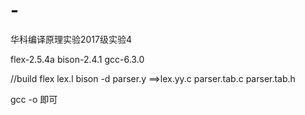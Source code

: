 # -
华科编译原理实验2017级实验4

flex-2.5.4a
bison-2.4.1
gcc-6.3.0

//build
flex lex.l
bison -d parser.y
==>lex.yy.c parser.tab.c parser.tab.h

gcc -o 即可
